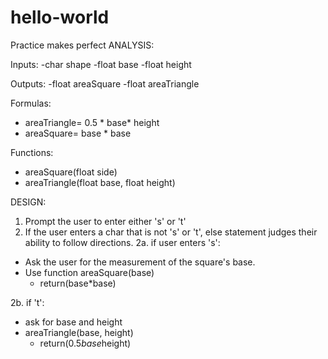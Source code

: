 # hello-world
Practice makes perfect
ANALYSIS:

Inputs:
-char shape
-float base
-float height

Outputs:
-float areaSquare
-float areaTriangle

Formulas:
- areaTriangle= 0.5 * base* height
- areaSquare= base * base

Functions:
- areaSquare(float side)
- areaTriangle(float base, float height)

DESIGN:
1. Prompt the user to enter either 's' or 't'
2. If the user enters a char that is not 's' or 't', else statement judges their ability to follow directions.
2a. if user enters 's':
  - Ask the user for the measurement of the square's base.
  - Use function areaSquare(base)
    - return(base*base)

2b. if 't':
  - ask for base and height
  - areaTriangle(base, height)
    - return(0.5*base*height)
